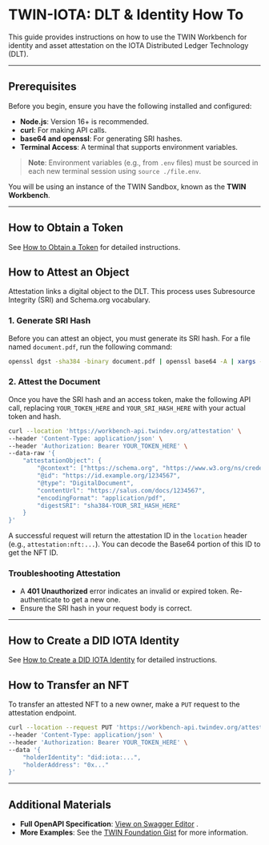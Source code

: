 # TWIN-IOTA: DLT & Identity How To

This guide provides instructions on how to use the TWIN Workbench for identity and asset attestation on the IOTA Distributed Ledger Technology (DLT).

---

## Prerequisites

Before you begin, ensure you have the following installed and configured:

- **Node.js**: Version 16+ is recommended.
- **curl**: For making API calls.
- **base64 and openssl**: For generating SRI hashes.
- **Terminal Access**: A terminal that supports environment variables.

> **Note**: Environment variables (e.g., from `.env` files) must be sourced in each new terminal session using `source ./file.env`.

You will be using an instance of the TWIN Sandbox, known as the **TWIN Workbench**.

---

## How to Obtain a Token

See [How to Obtain a Token](02-twin-iota-dlt-obtain-token.md) for detailed instructions.

## How to Attest an Object

Attestation links a digital object to the DLT. This process uses Subresource Integrity (SRI) and Schema.org vocabulary.

### 1\. Generate SRI Hash

Before you can attest an object, you must generate its SRI hash. For a file named `document.pdf`, run the following command:

```sh
openssl dgst -sha384 -binary document.pdf | openssl base64 -A | xargs -I {} echo "sha384-{}"
```

### 2\. Attest the Document

Once you have the SRI hash and an access token, make the following API call, replacing `YOUR_TOKEN_HERE` and `YOUR_SRI_HASH_HERE` with your actual token and hash.

```sh
curl --location 'https://workbench-api.twindev.org/attestation' \
--header 'Content-Type: application/json' \
--header 'Authorization: Bearer YOUR_TOKEN_HERE' \
--data-raw '{
    "attestationObject": {
        "@context": ["https://schema.org", "https://www.w3.org/ns/credentials/v2"],
        "@id": "https://id.example.org/1234567",
        "@type": "DigitalDocument",
        "contentUrl": "https://salus.com/docs/1234567",
        "encodingFormat": "application/pdf",
        "digestSRI": "sha384-YOUR_SRI_HASH_HERE"
    }
}'
```

A successful request will return the attestation ID in the `location` header (e.g., `attestation:nft:...`). You can decode the Base64 portion of this ID to get the NFT ID.

### Troubleshooting Attestation

- A **401 Unauthorized** error indicates an invalid or expired token. Re-authenticate to get a new one.
- Ensure the SRI hash in your request body is correct.

---

## How to Create a DID IOTA Identity

See [How to Create a DID IOTA Identity](03-twin-iota-dlt-create-did-identity.md) for detailed instructions.

## How to Transfer an NFT

To transfer an attested NFT to a new owner, make a `PUT` request to the attestation endpoint.

```sh
curl --location --request PUT 'https://workbench-api.twindev.org/attestation/YOUR_ATTESTATION_ID/transfer' \
--header 'Content-Type: application/json' \
--header 'Authorization: Bearer YOUR_TOKEN_HERE' \
--data '{
    "holderIdentity": "did:iota:...",
    "holderAddress": "0x..."
}'
```

---

## Additional Materials

- **Full OpenAPI Specification**: [View on Swagger Editor](https://editor-next.swagger.io/?url=https://raw.githubusercontent.com/twinfoundation/playground/refs/heads/next/apps/playground-node/docs/open-api/spec.json) .
- **More Examples**: See the [TWIN Foundation Gist](https://gist.github.com/sadick254/92a76349ef8741391e4bf044aed0ad2d) for more information.
